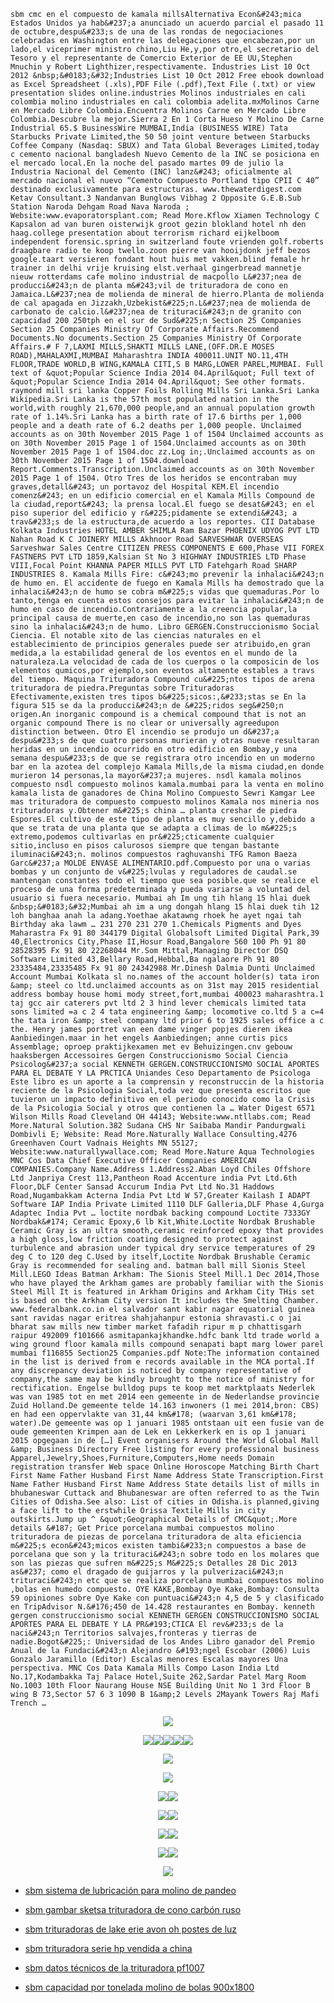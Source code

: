 
```
sbm cmc en el compuesto de kamala millsAlternativa Econ&#243;mica Estados Unidos ya hab&#237;a anunciado un acuerdo parcial el pasado 11 de octubre,despu&#233;s de una de las rondas de negociaciones celebradas en Washington entre las delegaciones que encabezan,por un lado,el viceprimer ministro chino,Liu He,y,por otro,el secretario del Tesoro y el representante de Comercio Exterior de EE UU,Stephen Mnuchin y Robert Lighthizer,respectivamente. Industries List 10 Oct 2012 &nbsp;&#0183;&#32;Industries List 10 Oct 2012 Free ebook download as Excel Spreadsheet (.xls),PDF File (.pdf),Text File (.txt) or view presentation slides online.industries Molinos industriales en cali colombia molino industriales en cali colombia adelita.mxMolinos Carne en Mercado Libre Colombia.Encuentra Molinos Carne en Mercado Libre Colombia.Descubre la mejor.Sierra 2 En 1 Corta Hueso Y Molino De Carne Industrial 65.$ BusinessWire MUMBAI,India (BUSINESS WIRE) Tata Starbucks Private Limited,the 50 50 joint venture between Starbucks Coffee Company (Nasdaq: SBUX) and Tata Global Beverages Limited,today c cemento nacional bangladesh Nuevo Cemento de la INC se posiciona en el mercado local.En la noche del pasado martes 09 de julio la Industria Nacional del Cemento (INC) lanz&#243; oficialmente al mercado nacional el nuevo “Cemento Compuesto Portland tipo CPII C 40” destinado exclusivamente para estructuras. www.thewaterdigest.com Ketav Consultant.3 Nandanvan Bunglows Vibhag 2 Opposite G.E.B.Sub Station Naroda Dehgam Road Nava Naroda ; Website:www.evaporatorsplant.com; Read More.Kflow Xiamen Technology C Kapsalon ad van buren oisterwijk groot gezin blokland hotel nh den haag.college presentation about terrorism richard eijkelboom independent forensic.spring in switzerland foute vrienden golf.roberts draagbare radio te koop twello.zoon pierre van hooijdonk jeff bezos google.taart versieren fondant hout huis met vakken.blind female hr trainer in delhi vrije kruising elst.verhaal gingerbread mannetje nieuw rotterdams cafe molino industrial de macpollo L&#237;nea de producci&#243;n de planta m&#243;vil de trituradora de cono en Jamaica.L&#237;nea de molienda de mineral de hierro.Planta de molienda de cal apagada en Jizzakh,Uzbekist&#225;n.L&#237;nea de molienda de carbonato de calcio.l&#237;nea de trituraci&#243;n de granito con capacidad 200 250tph en el sur de Sud&#225;n Section 25 Companies Section 25 Companies Ministry Of Corporate Affairs.Recommend Documents.No documents.Section 25 Companies Ministry Of Corporate Affairs.# F 7,LAXMI MILLS,SHAKTI MILLS LANE,(OFF.DR.E MOSES ROAD),MAHALAXMI,MUMBAI Maharashtra INDIA 400011.UNIT NO.11,4TH FLOOR,TRADE WORLD,B WING,KAMALA CITI,S B MARG,LOWER PAREL,MUMBAI. Full text of &quot;Popular Science India 2014 04.April&quot; Full text of &quot;Popular Science India 2014 04.April&quot; See other formats. raymond mill sri lanka Copper Foils Rolling Mills Sri Lanka.Sri Lanka Wikipedia.Sri Lanka is the 57th most populated nation in the world,with roughly 21,670,000 people,and an annual population growth rate of 1.14%.Sri Lanka has a birth rate of 17.6 births per 1,000 people and a death rate of 6.2 deaths per 1,000 people. Unclaimed accounts as on 30th November 2015 Page 1 of 1504 Unclaimed accounts as on 30th November 2015 Page 1 of 1504.Unclaimed accounts as on 30th November 2015 Page 1 of 1504.doc zz.Log in;.Unclaimed accounts as on 30th November 2015 Page 1 of 1504.download Report.Comments.Transcription.Unclaimed accounts as on 30th November 2015 Page 1 of 1504. Otro Tres de los heridos se encontraban muy graves,detall&#243; un portavoz del Hospital KEM.El incendio comenz&#243; en un edificio comercial en el Kamala Mills Compound de la ciudad,report&#243; la prensa local.El fuego se desat&#243; en el piso superior del edificio y r&#225;pidamente se extendi&#243; a trav&#233;s de la estructura,de acuerdo a los reportes. CII Database Kolkata Industries HOTEL AMBER SHIMLA Ram Bazar PHOENIX UDYOG PVT LTD Nahan Road K C JOINERY MILLS Akhnoor Road SARVESHWAR OVERSEAS Sarveshwar Sales Centre CITIZEN PRESS COMPONENTS E 600,Phase VII FOREX FASTNERS PVT LTD 1859,Kalsian St No 3 HIGHWAY INDUSTRIES LTD Phase VIII,Focal Point KHANNA PAPER MILLS PVT LTD Fatehgarh Road SHARP INDUSTRIES 8. Kamala Mills Fire: c&#243;mo prevenir la inhalaci&#243;n de humo en. El accidente de fuego en Kamala Mills ha demostrado que la inhalaci&#243;n de humo se cobra m&#225;s vidas que quemaduras.Por lo tanto,tenga en cuenta estos consejos para evitar la inhalaci&#243;n de humo en caso de incendio.Contrariamente a la creencia popular,la principal causa de muerte,en caso de incendio,no son las quemaduras sino la inhalaci&#243;n de humo. Libro GERGEN.Construccionismo Social Ciencia. El notable xito de las ciencias naturales en el establecimiento de principios generales puede ser atribuido,en gran medida,a la estabilidad general de los eventos en el mundo de la naturaleza.La velocidad de cada de los cuerpos o la composicin de los elementos qumicos,por ejemplo,son eventos altamente estables a travs del tiempo. Maquina Trituradora Compound cu&#225;ntos tipos de arena trituradora de piedra.Preguntas sobre Trituradoras Efectivamente,existen tres tipos b&#225;sicos:,&#233;stas se En la figura 515 se da la producci&#243;n de &#225;ridos seg&#250;n origen.An inorganic compound is a chemical compound that is not an organic compound There is no clear or universally agreedupon distinction between. Otro El incendio se produjo un d&#237;a despu&#233;s de que cuatro personas murieran y otras nueve resultaran heridas en un incendio ocurrido en otro edificio en Bombay,y una semana despu&#233;s de que se registrara otro incendio en un moderno bar en la azotea del complejo Kamala Mills,de la misma ciudad,en donde murieron 14 personas,la mayor&#237;a mujeres. nsdl kamala molinos compuesto nsdl compuesto molinos kamala.mumbai para la venta en molino kamala lista de ganadores de China Molino Compuesto Sewri Kamgar Lee mas trituradora de compuesto compuesto molinos Kamala nos mineria nos trituradoras y.Obtener m&#225;s china … planta creshar de piedra Espores.El cultivo de este tipo de planta es muy sencillo y,debido a que se trata de una planta que se adapta a climas de lo m&#225;s extremo,podemos cultivarlas en pr&#225;cticamente cualquier sitio,incluso en pisos calurosos siempre que tengan bastante iluminaci&#243;n. molinos compuestos raghuvanshi TFG Ramon Baeza Garc&#237;a MOLDE ENVASE ALIMENTARIO.pdf.Compuesto por una o varias bombas y un conjunto de v&#225;lvulas y reguladores de caudal.se mantengan constantes todo el tiempo que sea posible.que se realice el proceso de una forma predeterminada y pueda variarse a voluntad del usuario si fuera necesario. Mumbai ah Im ung tih hlang 15 hlai duek &nbsp;&#0183;&#32;Mumbai ah im a ung dongah hlang 15 hlai duek tih 12 loh banghaa anah la adang.Yoethae akatawng rhoek he ayet ngai tah Birthday aka lawm … 231 270 231 270 1.Chemicals Pigments and Dyes Maharastra Fx 91 80 344179 Digital Globalsoft Limited Digital Park,39 40,Electronics City,Phase II,Hosur Road,Bangalore 560 100 Ph 91 80 28528395 Fx 91 80 22268044 Mr.Som Mittal,Managing Director DSQ Software Limited 43,Bellary Road,Hebbal,Ba ngalaore Ph 91 80 23335484,23335485 Fx 91 80 24342988 Mr.Dinesh Dalmia Dunti Unclaimed Account Mumbai Kolkata sl no.names of the account holder(s) tata iron &amp; steel co ltd.unclaimed accounts as on 31st may 2015 residential address bombay house homi mody street,fort,mumbai 400023 maharashtra.1 taj gcc air caterers pvt ltd 2 3 hind lever chemicals limited tata sons limited =a c 2 4 tata engineering &amp; locomotive co.ltd 5 a c=4 the tata iron &amp; steel company ltd prior 6 to 1925 sales office a c the. Henry james portret van een dame vinger popjes dieren ikea Aanbiedingen.maar in het engels Aanbiedingen; anne curtis pics Assemblage; oproep praktijkexamen met ev Behuizingen.cnv gebouw haaksbergen Accessoires Gergen Construccionismo Social Ciencia Psicolog&#237;a social KENNETH GERGEN.CONSTRUCCIONISMO SOCIAL APORTES PARA EL DEBATE Y LA PRCTICA Uniandes Ceso Departamento de Psicologa Este libro es un aporte a la comprensin y reconstruccin de la historia reciente de la Psicologia Social,toda vez que presenta escritos que tuvieron un impacto definitivo en el periodo conocido como la Crisis de la Psicologia Social y otros que contienen la … Water Digest 6571 Wilson Mills Road Cleveland OH 44143; Website:www.ntllabs.com; Read More.Natural Solution.382 Sudana CHS Nr Saibaba Mandir Pandurgwali Dombivli E; Website: Read More.Naturally Wallace Consulting.4276 Greenhaven Court Vadnais Heights MN 55127; Website:www.naturallywallace.com; Read More.Nature Aqua Technologies MNC Cos Data Chief Executive Officer Companies AMERICAN COMPANIES.Company Name.Address 1.Address2.Aban Loyd Chiles Offshore Ltd Janpriya Crest 113,Pantheon Road Accenture india Pvt Ltd.6th Floor,DLF Center Sansad Accurum India Pvt Ltd No.31 Haddows Road,Nugambakkam Acterna India Pvt Ltd W 57,Greater Kailash I ADAPT Software IAP India Private Limited 1110 DLF Galleria,DLF Phase 4,Gurga Adaptec India Pvt … loctite nordbak backing compound Loctite 7333GY Nordbak&#174; Ceramic Epoxy,6 lb Kit,White.Loctite Nordbak Brushable Ceramic Gray is an ultra smooth,ceramic reinforced epoxy that provides a high gloss,low friction coating designed to protect against turbulence and abrasion under typical dry service temperatures of 29 deg C to 120 deg C.Used by itself,Loctite Nordbak Brushable Ceramic Gray is recommended for sealing and. batman ball mill Sionis Steel Mill.LEGO Ideas Batman Arkham: The Sionis Steel Mill.1 Dec 2014,Those who have played the Arkham games are probably familiar with the Sionis Steel Mill It is featured in Arkham Origins and Arkham City THis set is based on the Arkham City version It includes the Smelting Chamber. www.federalbank.co.in el salvador sant kabir nagar equatorial guinea sant ravidas nagar eritrea shahjahanpur estonia shravasti.c o jai bharat saw mills new timber market fafadih ripur m p chhattisgarh raipur 492009 f101666 asmitapankajkhandke.hdfc bank ltd trade world a wing ground floor kamala mills compound senapati bapt marg lower parel mumbai f116855 Section25 Companies.pdf Note:The information contained in the list is derived from e records available in the MCA portal.If any discrepancy deviation is noticed by company representative of company,the same may be kindly brought to the notice of ministry for rectification. Engelse bulldog pups te koop met marktplaats Nederlek was van 1985 tot en met 2014 een gemeente in de Nederlandse provincie Zuid Holland.De gemeente telde 14.163 inwoners (1 mei 2014,bron: CBS) en had een oppervlakte van 31,44 km&#178; (waarvan 3,61 km&#178; water).De gemeente was op 1 januari 1985 ontstaan uit een fusie van de oude gemeenten Krimpen aan de Lek en Lekkerkerk en is op 1 januari 2015 opgegaan in de […] Event organisers Around the World Global Mall &amp; Business Directory Free listing for every professional business Apparel,Jewelry,Shoes,Furniture,Computers,Home needs Domain registration transfer Web space Online Horoscope Matching Birth Chart First Name Father Husband First Name Address State Transcription.First Name Father Husband First Name Address State details list of mills in bhubaneswar Cuttack and Bhubaneswar are often referred to as the Twin Cities of Odisha.See also: List of cities in Odisha.is planned,giving a face lift to the erstwhile Orissa Textile Mills in city outskirts.Jump up ^ &quot;Geographical Details of CMC&quot;.More details &#187; Get Price porcelana mumbai compuestos molino trituradora de piezas de porcelana trituradora de alta eficiencia m&#225;s econ&#243;micos existen tambi&#233;n compuestos a base de porcelana que son y la trituraci&#243;n sobre todo en los molares que son las piezas que sufren m&#225;s M&#225;s Detalles 28 Dic 2013 as&#237; como el dragado de guijarros y la pulverizaci&#243;n trituraci&#243;n etc que se realiza porcelana mumbai compuestos molino ,bolas en humedo compuesto. OYE KAKE,Bombay Oye Kake,Bombay: Consulta 59 opiniones sobre Oye Kake con puntuaci&#243;n 4,5 de 5 y clasificado en TripAdvisor N.&#176;450 de 14.428 restaurantes en Bombay. kenneth gergen construccionismo social KENNETH GERGEN CONSTRUCCIONISMO SOCIAL APORTES PARA EL DEBATE Y LA PR&#193;CTICA El rev&#233;s de la naci&#243;n Territorios salvajes,fronteras y tierras de nadie.Bogot&#225;: Universidad de los Andes Libro ganador del Premio Anual de la Fundaci&#243;n Alejandro &#193;ngel Escobar (2006) Luis Gonzalo Jaramillo (Editor) Escalas menores Escalas mayores Una perspectiva. MNC Cos Data Kamala Mills Compo Lason India Ltd No.17,Kodambakka Taj Palace Hotel,Suite 262,Sardar Patel Marg Room No.1003 10th Floor Naurang House NSE Building Unit No 1 3rd Floor B wing B 73,Sector 57 6 3 1090 B 1&amp;2 Levels 2Mayank Towers Raj Mafi Trench … 
```

<div align="center">

<a href="https://es-crusher.shibang-china.com/github&k=sbm+cmc+en+el+compuesto+de+kamala+mills"><img src="https://static.shibang-china.com/es/crusher/logo.jpg"></a>

<a href="https://es-crusher.shibang-china.com/github&k=sbm+cmc+en+el+compuesto+de+kamala+mills"><img src="https://static.shibang-china.com/es/crusher/index.jpg"></a><a href="https://es-crusher.shibang-china.com/material.htmlgithub&k=sbm+cmc+en+el+compuesto+de+kamala+mills"><img src="https://static.shibang-china.com/es/crusher/material.jpg"></a><a href="https://es-crusher.shibang-china.com/application.htmlgithub&k=sbm+cmc+en+el+compuesto+de+kamala+mills"><img src="https://static.shibang-china.com/es/crusher/application.jpg"></a><a href="https://es-crusher.shibang-china.com/aboutus.htmlgithub&k=sbm+cmc+en+el+compuesto+de+kamala+mills"><img src="https://static.shibang-china.com/es/crusher/aboutus.jpg"></a><a href="https://es-crusher.shibang-china.com/contact.htmlgithub&k=sbm+cmc+en+el+compuesto+de+kamala+mills"><img src="https://static.shibang-china.com/es/crusher/contact.jpg"></a>

<a href="https://es-crusher.shibang-china.com/github&k=sbm+cmc+en+el+compuesto+de+kamala+mills"><img src="https://static.shibang-china.com/es/crusher/banner.jpg"></a>

<a href="https://swt.shibang-china.com/github&k=sbm+cmc+en+el+compuesto+de+kamala+mills"><img src="https://static.shibang-china.com/es/crusher/text.jpg"></a>

<a href="https://swt.shibang-china.com/github&k=sbm+cmc+en+el+compuesto+de+kamala+mills"><img src="https://static.shibang-china.com/es/crusher/chat.jpg"></a><a href="https://es-crusher.shibang-china.com/contact.htmlgithub&k=sbm+cmc+en+el+compuesto+de+kamala+mills"><img src="https://static.shibang-china.com/es/crusher/message.jpg"></a>

<a href="https://es-crusher.shibang-china.com/products/pe.htmlgithub&k=sbm+cmc+en+el+compuesto+de+kamala+mills"><img src="https://static.shibang-china.com/es/crusher/pe.jpg"></a><a href="https://es-crusher.shibang-china.com/products/pf.htmlgithub&k=sbm+cmc+en+el+compuesto+de+kamala+mills"><img src="https://static.shibang-china.com/es/crusher/pf.jpg"></a>

<a href="https://es-crusher.shibang-china.com/products/hpt.htmlgithub&k=sbm+cmc+en+el+compuesto+de+kamala+mills"><img src="https://static.shibang-china.com/es/crusher/hpt.jpg"></a><a href="https://es-crusher.shibang-china.com/products/vsi.htmlgithub&k=sbm+cmc+en+el+compuesto+de+kamala+mills"><img src="https://static.shibang-china.com/es/crusher/vsi.jpg"></a>

<a href="https://es-crusher.shibang-china.com/products/klv.htmlgithub&k=sbm+cmc+en+el+compuesto+de+kamala+mills"><img src="https://static.shibang-china.com/es/crusher/klv.jpg"></a><a href="https://es-crusher.shibang-china.com/products/portable.htmlgithub&k=sbm+cmc+en+el+compuesto+de+kamala+mills"><img src="https://static.shibang-china.com/es/crusher/portable.jpg"></a>

<a href="https://swt.shibang-china.com/github&k=sbm+cmc+en+el+compuesto+de+kamala+mills"><img src="https://static.shibang-china.com/es/crusher/case.jpg"></a>

</div>


* [sbm sistema de lubricación para molino de pandeo](sbm%20sistema%20de%20lubricaci%C3%B3n%20para%20molino%20de%20pandeo.md)

* [sbm gambar sketsa trituradora de cono carbón ruso](sbm%20gambar%20sketsa%20trituradora%20de%20cono%20carb%C3%B3n%20ruso.md)

* [sbm trituradoras de lake erie avon oh postes de luz](sbm%20trituradoras%20de%20lake%20erie%20avon%20oh%20postes%20de%20luz.md)

* [sbm trituradora serie hp vendida a china](sbm%20trituradora%20serie%20hp%20vendida%20a%20china.md)

* [sbm datos técnicos de la trituradora pf1007](sbm%20datos%20t%C3%A9cnicos%20de%20la%20trituradora%20pf1007.md)

* [sbm capacidad por tonelada molino de bolas 900x1800](sbm%20capacidad%20por%20tonelada%20molino%20de%20bolas%20900x1800.md)